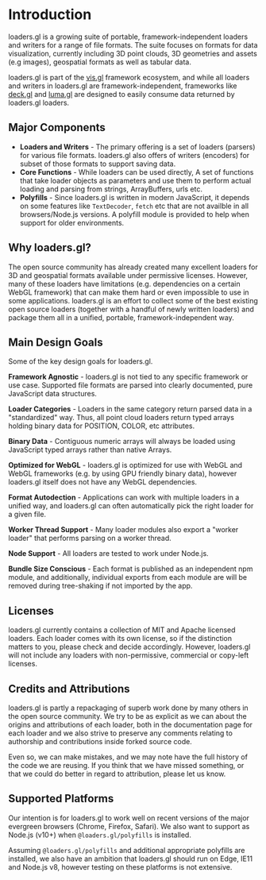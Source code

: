 # Introduction

loaders.gl is a growing suite of portable, framework-independent loaders and writers for a range of file formats. The suite focuses on formats for data visualization, currently including 3D point clouds, 3D geometries and assets (e.g images), geospatial formats as well as tabular data.

loaders.gl is part of the [vis.gl](https://vis.gl) framework ecosystem, and while all loaders and writers in loaders.gl are framework-independent, frameworks like [deck.gl](https://deck.gl) and [luma.gl](https://luma.gl) are designed to easily consume data returned by loaders.gl loaders.

## Major Components

- **Loaders and Writers** - The primary offering is a set of loaders (parsers) for various file formats. loaders.gl also offers of writers (encoders) for subset of those formats to support saving data.
- **Core Functions** - While loaders can be used directly, A set of functions that take loader objects as parameters and use them to perform actual loading and parsing from strings, ArrayBuffers, urls etc.
- **Polyfills** - Since loaders.gl is written in modern JavaScript, it depends on some features like `TextDecoder`, `fetch` etc that are not availble in all browsers/Node.js versions. A polyfill module is provided to help when support for older environments.

## Why loaders.gl?

The open source community has already created many excellent loaders for 3D and geospatial formats available under permissive licenses. However, many of these loaders have limitations (e.g. dependencies on a certain WebGL framework) that can make them hard or even impossible to use in some applications. loaders.gl is an effort to collect some of the best existing open source loaders (together with a handful of newly written loaders) and package them all in a unified, portable, framework-independent way.

## Main Design Goals

Some of the key design goals for loaders.gl.

**Framework Agnostic** - loaders.gl is not tied to any specific framework or use case. Supported file formats are parsed into clearly documented, pure JavaScript data structures.

**Loader Categories** - Loaders in the same category return parsed data in a "standardized" way. Thus, all point cloud loaders return typed arrays holding binary data for POSITION, COLOR, etc attributes.

**Binary Data** - Contiguous numeric arrays will always be loaded using JavaScript typed arrays rather than native Arrays.

**Optimized for WebGL** - loaders.gl is optimized for use with WebGL and WebGL frameworks (e.g. by using GPU friendly binary data), however loaders.gl itself does not have any WebGL dependencies.

**Format Autodection** - Applications can work with multiple loaders in a unified way, and loaders.gl can often automatically pick the right loader for a given file.

**Worker Thread Support** - Many loader modules also export a "worker loader" that performs parsing on a worker thread.

**Node Support** - All loaders are tested to work under Node.js.

**Bundle Size Conscious** - Each format is published as an independent npm module, and additionally, individual exports from each module are will be removed during tree-shaking if not imported by the app.

## Licenses

loaders.gl currently contains a collection of MIT and Apache licensed loaders. Each loader comes with its own license, so if the distinction matters to you, please check and decide accordingly. However, loaders.gl will not include any loaders with non-permissive, commercial or copy-left licenses.

## Credits and Attributions

loaders.gl is partly a repackaging of superb work done by many others in the open source community. We try to be as explicit as we can about the origins and attributions of each loader, both in the documentation page for each loader and we also strive to preserve any comments relating to authorship and contributions inside forked source code.

Even so, we can make mistakes, and we may note have the full history of the code we are reusing. If you think that we have missed something, or that we could do better in regard to attribution, please let us know.

## Supported Platforms

Our intention is for loaders.gl to work well on recent versions of the major evergreen browsers (Chrome, Firefox, Safari). We also want to support as Node.js (v10+) when `@loaders.gl/polyfills` is installed.

Assuming `@loaders.gl/polyfills` and additional appropriate polyfills are installed, we also have an ambition that loaders.gl should run on Edge, IE11 and Node.js v8, however testing on these platforms is not extensive.
